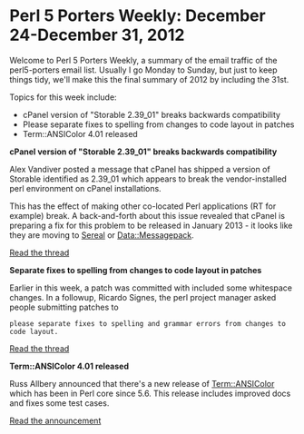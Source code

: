 Perl 5 Porters Weekly: December 24-December 31, 2012
====================================================

Welcome to Perl 5 Porters Weekly, a summary of the email traffic of the
perl5-porters email list.  Usually I go Monday to Sunday, but just to keep
things tidy, we'll make this the final summary of 2012 by including the 31st.

Topics for this week include:

* cPanel version of "Storable 2.39\_01" breaks backwards compatibility
* Please separate fixes to spelling from changes to code layout in patches
* Term::ANSIColor 4.01 released

**cPanel version of "Storable 2.39_01" breaks backwards compatibility**

Alex Vandiver posted a message that cPanel has shipped a version of Storable
identified as 2.39\_01 which appears to break the vendor-installed perl 
environment on cPanel installations. 

This has the effect of making other co-located Perl applications (RT for
example) break.  A back-and-forth about this issue revealed that cPanel is
preparing a fix for this problem to be released in January 2013 - it looks
like they are moving to [Sereal][1] or [Data::Messagepack][2].

[Read the thread][3]

**Separate fixes to spelling from changes to code layout in patches**

Earlier in this week, a patch was committed with included some whitespace
changes.  In a followup, Ricardo Signes, the perl project manager asked
people submitting patches to

    please separate fixes to spelling and grammar errors from changes to
    code layout.
    
[Read the thread][4]

**Term::ANSIColor 4.01 released**

Russ Allbery announced that there's a new release of [Term::ANSIColor][5]
which has been in Perl core since 5.6. This release includes improved docs
and fixes some test cases.

[Read the announcement][6]

[1]: https://metacpan.org/module/Sereal
[2]: https://metacpan.org/module/Data::MessagePack
[3]: http://www.nntp.perl.org/group/perl.perl5.porters/2012/12/msg196932.html
[4]: http://www.nntp.perl.org/group/perl.perl5.porters/2012/12/msg196977.html
[5]: https://metacpan.org/module/Term::ANSIColor
[6]: http://www.nntp.perl.org/group/perl.perl5.porters/2012/12/msg197043.html
